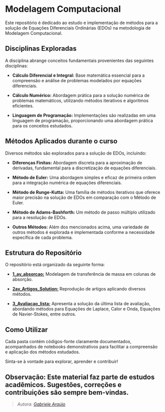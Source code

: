 # Modelagem Computacional

Este repositório é dedicado ao estudo e implementação de métodos para a solução de Equações Diferenciais Ordinárias (EDOs) na metodologia de Modelagem Computacional.

## Disciplinas Exploradas

A disciplina abrange conceitos fundamentais provenientes das seguintes disciplinas:

- **Cálculo Diferencial e Integral:** Base matemática essencial para a compreensão e análise de problemas modelados por equações diferenciais.

- **Cálculo Numérico:** Abordagem prática para a solução numérica de problemas matemáticos, utilizando métodos iterativos e algoritmos eficientes.

- **Linguagem de Programação:** Implementações são realizadas em uma linguagem de programação, proporcionando uma abordagem prática para os conceitos estudados.

## Métodos Aplicados durante o curso

Diversos métodos são explorados para a solução de EDOs, incluindo:

- **Diferenças Finitas:** Abordagem discreta para a aproximação de derivadas, fundamental para a discretização de equações diferenciais.

- **Método de Euler:** Uma abordagem simples e eficaz de primeira ordem para a integração numérica de equações diferenciais.

- **Método de Runge-Kutta:** Uma família de métodos iterativos que oferece maior precisão na solução de EDOs em comparação com o Método de Euler.

- **Método de Adams-Bashforth:** Um método de passo múltiplo utilizado para a resolução de EDOs.

- **Outros Métodos:** Além dos mencionados acima, uma variedade de outros métodos é explorada e implementada conforme a necessidade específica de cada problema.

## Estrutura do Repositório

O repositório está organizado da seguinte forma:

- [**1_av_absorcao:**](/1_av_absorcao) Modelagem de transferência de massa em colunas de absorção.

- [**2av_Artigos_Solution:**](/2av_Artigos_Solution) Reprodução de artigos aplicando diversos métodos.

- [**3_Avaliacao_lista:**](/3_Avaliacao_lista) Apresenta a solução da última lista de avaliação, abordando métodos para Equações de Laplace, Calor e Onda, Equações de Navier-Stokes, entre outros.

## Como Utilizar

Cada pasta contém códigos-fonte claramente documentados, acompanhados de notebooks demonstrativos para facilitar a compreensão e aplicação dos métodos estudados.

Sinta-se à vontade para explorar, aprender e contribuir!

**Observação:** Este material faz parte de estudos acadêmicos. Sugestões, correções e contribuições são sempre bem-vindas.
---
> *Autora: [Gabriele Araújo](https://github.com/GabrieleAraujo)*
